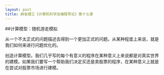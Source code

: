 ```yaml
---
layout: post
title: 麻省理工《计算机科学及编程导论》第十七课
---
```

##计算模型：随机游走模拟

从一个不太正式的问题描述去得到一个更加正式的问题。从某种程度上来说，就是我们如何来进行问题优化的。

创造计算模型。我们几乎写的每个有意义的程序在某种意义上来说都是对真实世界的建模。如果我们要写一个帮助我们决定买还是卖股票的程序，在某种意义上就是在尝试对股票市场进行建模。
